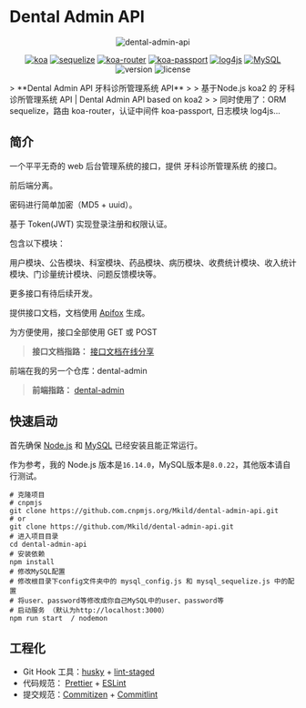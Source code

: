 # Dental Admin API

<p align="center">
    <img src="https://i.imgur.com/8KFVZlq.png" alt="dental-admin-api" />
</p>
<p align="center">
    <a href="https://koajs.com/"><img src="https://img.shields.io/badge/koa-v2.7.0-blue.svg?color=33333D&logo=koa" alt="koa" /></a>
    <a href="https://www.sequelize.com.cn/"><img src="https://img.shields.io/badge/sequelize-v6.3.5-blue.svg?color=52B0E7&logo=sequelize" alt="sequelize" /></a>
    <a href="https://github.com/koajs/router"><img src="https://img.shields.io/badge/koa--router-v8.0.8-blue.svg?color=3EAF7C" alt="koa-router" /></a>
    <a href="https://github.com/rkusa/koa-passport"><img src="https://img.shields.io/badge/koa--passport-v8.0.8-blue.svg?color=34E27A&logo=passport" alt="koa-passport" /></a>
    <a href="https://github.com/log4js-node/log4js-node"><img src="https://img.shields.io/badge/log4js-v6.3.0-blue.svg?color=39C5BB" alt="log4js" /></a>
    <a href="https://github.com/log4js-node/log4js-node"><img src="https://img.shields.io/badge/MySQL-v8.0.22-blue.svg?color=4479A1&logo=MySQL" alt="MySQL" /></a>
    <img src="https://img.shields.io/badge/version-v1.0.0-yellow.svg" alt="version" />
    <img src="https://img.shields.io/badge/license-AGPL--3.0-green.svg" alt="license" />
</p>
> **Dental Admin API 牙科诊所管理系统 API**
>
> 基于Node.js koa2 的 牙科诊所管理系统 API | Dental Admin API based on koa2
>
> 同时使用了：ORM sequelize，路由 koa-router，认证中间件 koa-passport, 日志模块 log4js...

## 简介

一个平平无奇的 web 后台管理系统的接口，提供 牙科诊所管理系统 的接口。

前后端分离。

密码进行简单加密（MD5 + uuid）。

基于 Token(JWT) 实现登录注册和权限认证。

包含以下模块：

用户模块、公告模块、科室模块、药品模块、病历模块、收费统计模块、收入统计模块、门诊量统计模块、问题反馈模块等。

更多接口有待后续开发。

提供接口文档，文档使用 [Apifox](https://www.apifox.cn/) 生成。

为方便使用，接口全部使用 GET 或 POST

> **接口文档指路：** [接口文档在线分享](https://www.apifox.cn/apidoc/shared-6ec12252-6de6-4404-bdd7-a087d9e13d46)

前端在我的另一个仓库：dental-admin

> **前端指路：** [dental-admin](https://github.com/Mkild/dental-admin)

## 快速启动
首先确保 [Node.js](https://nodejs.org/en/)  和 [MySQL](https://www.mysql.com/) 已经安装且能正常运行。

作为参考，我的 Node.js 版本是`16.14.0`，MySQL版本是`8.0.22`，其他版本请自行测试。

```shell
# 克隆项目
# cnpmjs
git clone https://github.com.cnpmjs.org/Mkild/dental-admin-api.git
# or
git clone https://github.com/Mkild/dental-admin-api.git
# 进入项目目录
cd dental-admin-api
# 安装依赖 
npm install
# 修改MySQL配置
# 修改根目录下config文件夹中的 mysql_config.js 和 mysql_sequelize.js 中的配置
# 将user、password等修改成你自己MySQL中的user、password等
# 启动服务 （默认为http://localhost:3000）
npm run start  / nodemon

```

## 工程化

- Git Hook 工具：[husky](https://typicode.github.io/husky/#/) + [lint-staged](https://github.com/okonet/lint-staged)
- 代码规范： [Prettier](https://prettier.io/) + [ESLint](https://eslint.org/)
- 提交规范：[Commitizen](http://commitizen.github.io/cz-cli/) + [Commitlint](https://commitlint.js.org/#/)